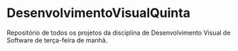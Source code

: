# DesenvolvimentoVisualQuinta
Repositório de todos os projetos da disciplina de Desenvolvimento Visual de Software de terça-feira de manhã.
